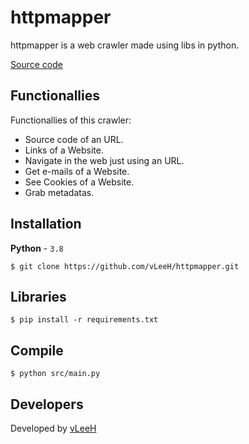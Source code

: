 # httpmapper
httpmapper is a web crawler made using libs in python.

<a href="https://github.com/vLeeH/httpmapper/blob/main/src/httpmapper.py">Source code</a>

## Functionallies
Functionallies of this crawler:
- Source code of an URL.
- Links of a Website.
- Navigate in the web just using an URL.
- Get e-mails of a Website.
- See Cookies of a Website.
- Grab metadatas.

## Installation
**Python** - `3.8` 
```
$ git clone https://github.com/vLeeH/httpmapper.git 
```

## Libraries
```
$ pip install -r requirements.txt
```

## Compile 
```
$ python src/main.py
```

## Developers 
Developed by <a href="https://github.com/vleeh">vLeeH</a>
